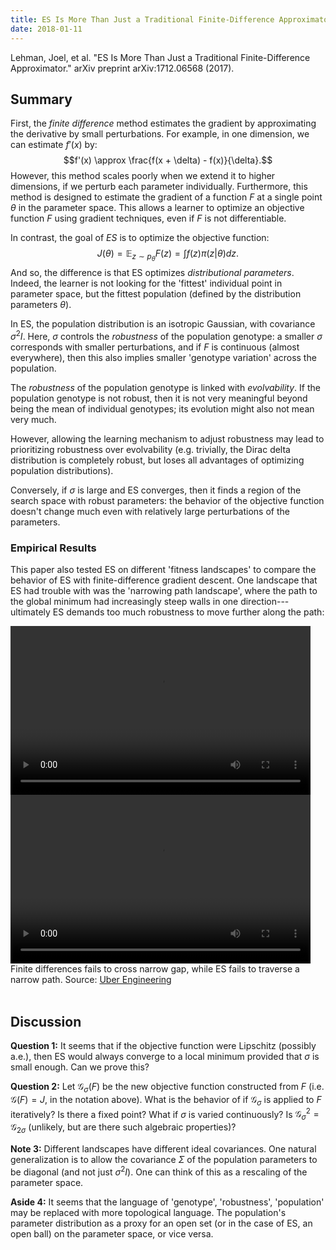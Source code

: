 ```yaml
---
title: ES Is More Than Just a Traditional Finite-Difference Approximator
date: 2018-01-11
---
```


Lehman, Joel, et al. "ES Is More Than Just a Traditional Finite-Difference Approximator." arXiv preprint arXiv:1712.06568 (2017).

## Summary

First, the *finite difference* method estimates the gradient by
approximating the derivative by small perturbations. For example, in
one dimension, we can estimate $f'(x)$ by:
$$f'(x) \approx \frac{f(x + \delta) - f(x)}{\delta}.$$
However, this method scales poorly when we extend it to higher
dimensions, if we perturb each parameter individually. Furthermore,
this method is designed to estimate the gradient of a function $F$ at
a single point $\theta$ in the parameter space. This allows a learner
to optimize an objective function $F$ using gradient techniques, even
if $F$ is not differentiable.

In contrast, the goal of *ES* is to optimize the objective function:
$$J(\theta) = \mathbb{E}_{z \sim p_\theta} F(z) = \int f(z)
\pi(z|\theta) dz.$$
And so, the difference is that ES optimizes *distributional
parameters*. Indeed, the learner is not looking for the 'fittest'
individual point in parameter space, but the fittest population
(defined by the distribution parameters $\theta$).

In ES, the population distribution is an isotropic Gaussian, with
covariance $\sigma^2 I$. Here, $\sigma$ controls the *robustness* of
the population genotype: a smaller $\sigma$ corresponds with smaller
perturbations, and if $F$ is continuous (almost everywhere), then this
also implies smaller 'genotype variation' across the population.

The *robustness* of the population genotype is linked with
*evolvability*. If the population genotype is not robust, then it is
not very meaningful beyond being the mean of individual genotypes; its
evolution might also not mean very much.

However, allowing the learning mechanism to adjust robustness may lead
to prioritizing robustness over evolvability (e.g. trivially, the
Dirac delta distribution is completely robust, but loses all
advantages of optimizing population distributions).

Conversely, if $\sigma$ is large and ES converges, then it finds a
region of the search space with robust parameters: the behavior of the
objective function doesn't change much even with relatively large
perturbations of the parameters.

### Empirical Results

This paper also tested ES on different 'fitness landscapes' to compare
the behavior of ES with finite-difference gradient descent. One
landscape that ES had trouble with was the 'narrowing path landscape',
where the path to the global minimum had increasingly steep walls in
one direction---ultimately ES demands too much robustness to move
further along the path:

<div class="center puzzle-figure">
<video autoplay controls controlslist="nodownload" loop preload="metadata" width="480" height="270" class="arve-video fitvidsignore"><source type="video/mp4" src="https://eng.uber.com/wp-content/uploads/2017/12/gradient_gap_composite.mp4"></video>
<video autoplay controls controlslist="nodownload" loop preload="metadata" width="480"
height="270" class="arve-video fitvidsignore"><source type="video/mp4"
src="https://eng.uber.com/wp-content/uploads/2017/12/narrowing_path_composite.mp4"></video>
</br>
Finite differences fails to cross narrow gap, while ES fails to traverse a narrow path. Source: <a href="https://eng.uber.com/deep-neuroevolution/">Uber Engineering</a></div></br>

## Discussion

**Question 1:** It seems that if the objective function were Lipschitz
  (possibly a.e.), then ES would always converge to a local
  minimum provided that $\sigma$ is small enough. Can we prove this?

**Question 2:** Let $\mathcal{G}_\sigma(F)$ be the new objective function
  constructed from $F$ (i.e. $\mathcal{G}(F) = J$, in the notation
  above). What is the behavior of if $\mathcal{G}_\sigma$ is applied
  to $F$ iteratively? Is there a fixed point? What if $\sigma$ is
  varied continuously? Is $\mathcal{G}_\sigma^2 =
  \mathcal{G}_{2\sigma}$ (unlikely, but are there such algebraic
  properties)?

**Note 3:** Different landscapes have different ideal covariances. One
  natural generalization is to allow the covariance $\Sigma$ of the
  population parameters to be diagonal (and not just $\sigma^2
  I$). One can think of this as a rescaling of the parameter space.

**Aside 4:** It seems that the language of 'genotype', 'robustness',
  'population' may be replaced with more topological language. The
  population's parameter distribution as a proxy for an open set (or
  in the case of ES, an open ball) on the parameter space, or vice
  versa. 